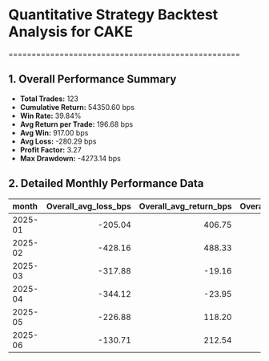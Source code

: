 # Quantitative Strategy Backtest Analysis for CAKE
==================================================

## 1. Overall Performance Summary

- **Total Trades:** 123
- **Cumulative Return:** 54350.60 bps
- **Win Rate:** 39.84%
- **Avg Return per Trade:** 196.68 bps
- **Avg Win:** 917.00 bps
- **Avg Loss:** -280.29 bps
- **Profit Factor:** 3.27
- **Max Drawdown:** -4273.14 bps

## 2. Detailed Monthly Performance Data

| month   |   Overall_avg_loss_bps |   Overall_avg_return_bps |   Overall_avg_win_bps |   Overall_cumulative_return_bps |   Overall_max_drawdown_bps |   Overall_median_return_bps |   Overall_std_return_bps |   Overall_total_trades |   Overall_win_rate |   long_avg_loss_bps |   long_avg_return_bps |   long_avg_win_bps |   long_cumulative_return_bps |   long_max_drawdown_bps |   long_median_return_bps |   long_std_return_bps |   long_total_trades |   long_win_rate |   short_avg_loss_bps |   short_avg_return_bps |   short_avg_win_bps |   short_cumulative_return_bps |   short_max_drawdown_bps |   short_median_return_bps |   short_std_return_bps |   short_total_trades |   short_win_rate |
|:--------|-----------------------:|-------------------------:|----------------------:|--------------------------------:|---------------------------:|----------------------------:|-------------------------:|-----------------------:|-------------------:|--------------------:|----------------------:|-------------------:|-----------------------------:|------------------------:|-------------------------:|----------------------:|--------------------:|----------------:|---------------------:|-----------------------:|--------------------:|------------------------------:|-------------------------:|--------------------------:|-----------------------:|---------------------:|-----------------:|
| 2025-01 |                -205.04 |                   406.75 |                971.49 |                        13859.51 |                   -1198.78 |                       61.40 |                  1153.36 |                  25.00 |               0.52 |             -222.95 |                120.86 |             464.67 |                      1415.38 |                 -986.72 |                    12.62 |                453.41 |               12.00 |            0.50 |              -187.13 |                 670.66 |             1405.90 |                      10901.20 |                  -579.11 |                     61.40 |                1491.07 |                13.00 |             0.54 |
| 2025-02 |                -428.16 |                   488.33 |               2779.54 |                         6143.35 |                   -1912.88 |                     -488.10 |                  1885.97 |                  14.00 |               0.29 |             -500.00 |                692.56 |            2779.54 |                      7481.46 |                -1854.94 |                  -500.00 |               2079.60 |               11.00 |            0.36 |              -260.52 |                -260.52 |                0.00 |                       -765.44 |                  -543.94 |                   -234.24 |                 166.40 |                 3.00 |             0.00 |
| 2025-03 |                -317.88 |                   -19.16 |               1972.27 |                        -1448.92 |                   -3244.41 |                     -197.56 |                  1113.80 |                  23.00 |               0.13 |             -356.48 |                 25.46 |            2508.06 |                      -645.93 |                -2478.02 |                  -383.75 |               1341.90 |               15.00 |            0.13 |              -246.19 |                -102.83 |              900.68 |                       -858.44 |                 -1613.77 |                   -115.51 |                 423.75 |                 8.00 |             0.12 |
| 2025-04 |                -344.12 |                   -23.95 |                696.43 |                         -485.42 |                   -1649.47 |                     -196.91 |                   542.76 |                  13.00 |               0.31 |             -401.18 |                  6.93 |            1027.22 |                       -98.15 |                 -793.54 |                  -308.99 |                661.22 |                7.00 |            0.29 |              -272.79 |                 -59.98 |              365.65 |                       -391.11 |                 -1055.18 |                    -69.40 |                 354.65 |                 6.00 |             0.33 |
| 2025-05 |                -226.88 |                   118.20 |                808.37 |                         2591.34 |                   -1616.55 |                      -59.18 |                   688.83 |                  24.00 |               0.33 |             -262.82 |                228.98 |            1212.58 |                      2612.95 |                -1109.58 |                   -74.80 |                859.33 |               12.00 |            0.33 |              -190.95 |                   7.42 |              404.15 |                        -17.14 |                 -1116.66 |                    -59.18 |                 431.27 |                12.00 |             0.33 |
| 2025-06 |                -130.71 |                   212.54 |                353.88 |                         6308.54 |                    -476.19 |                      109.30 |                   372.49 |                  24.00 |               0.71 |              -75.99 |                256.75 |             367.66 |                      3458.54 |                 -199.37 |                   132.10 |                359.75 |               12.00 |            0.75 |              -171.75 |                 168.34 |              338.38 |                       2117.61 |                  -209.42 |                     64.03 |                 379.70 |                12.00 |             0.67 |